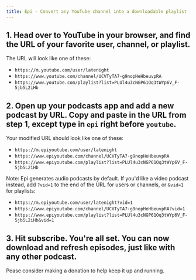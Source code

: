 ```yaml
---
title: Epi - Convert any YouTube channel into a downloadable playlist
---
```


## 1. Head over to YouTube in your browser, and find the URL of your favorite user, channel, or playlist.

The URL will look like one of these:

+ `https://m.youtube.com/user/latenight`
+ `https://www.youtube.com/channel/UCVTyTA7-g9nopHeHbeuvpRA`
+ `https://www.youtube.com/playlist?list=PLUl4u3cNGP61Oq3tWYp6V_F-5jb5L2iHb`

## 2. Open up your podcasts app and add a new podcast by URL. Copy and paste in the URL from step 1, except type in `epi` right before `youtube`.

Your modified URL should look like one of these:
+ `https://m.epiyoutube.com/user/latenight`
+ `https://www.epiyoutube.com/channel/UCVTyTA7-g9nopHeHbeuvpRA`
+ `https://www.epiyoutube.com/playlist?list=PLUl4u3cNGP61Oq3tWYp6V_F-5jb5L2iHb`

Note: Epi generates audio podcasts by default. If you'd like a video podcast instead, add `?vid=1` to the end of the URL for users or channels, or `&vid=1` for playlists:

+ `https://m.epiyoutube.com/user/latenight?vid=1`
+ `https://www.epiyoutube.com/channel/UCVTyTA7-g9nopHeHbeuvpRA?vid=1`
+ `https://www.epiyoutube.com/playlist?list=PLUl4u3cNGP61Oq3tWYp6V_F-5jb5L2iHb&vid=1`

## 3. Hit subscribe. You're all set. You can now download and refresh episodes, just like with any other podcast.

Pease consider making a donation to help keep it up and running.